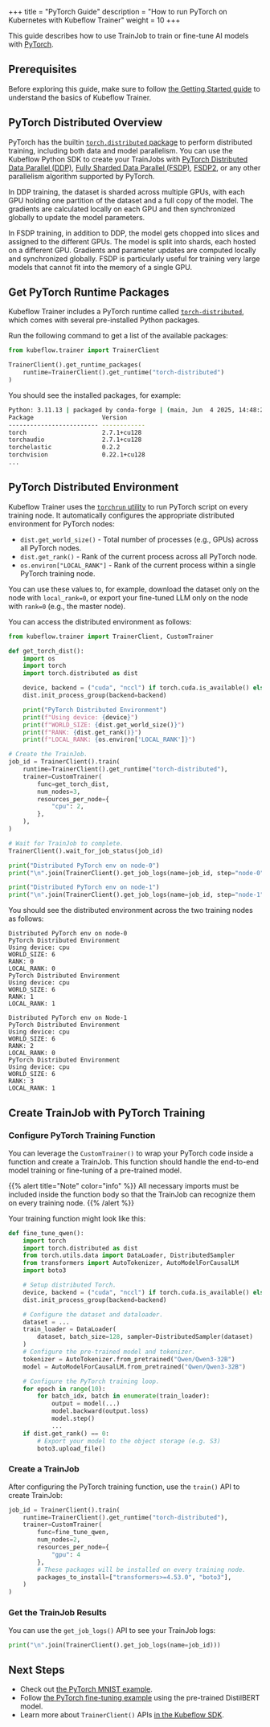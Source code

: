 +++
title = "PyTorch Guide"
description = "How to run PyTorch on Kubernetes with Kubeflow Trainer"
weight = 10
+++

This guide describes how to use TrainJob to train or fine-tune AI models with [PyTorch](https://pytorch.org/).

## Prerequisites

Before exploring this guide, make sure to follow [the Getting Started guide](/docs/components/trainer/getting-started/)
to understand the basics of Kubeflow Trainer.

## PyTorch Distributed Overview

PyTorch has the builtin [`torch.distributed` package](https://docs.pytorch.org/docs/stable/distributed.html)
to perform distributed training, including both data and model parallelism. You can use the Kubeflow
Python SDK to create your TrainJobs with
[PyTorch Distributed Data Parallel (DDP)](https://docs.pytorch.org/tutorials/intermediate/ddp_tutorial.html),
[Fully Sharded Data Parallel (FSDP)](https://docs.pytorch.org/docs/stable/fsdp.html),
[FSDP2](https://docs.pytorch.org/tutorials/intermediate/FSDP_tutorial.html),
or any other parallelism algorithm supported by PyTorch.

In DDP training, the dataset is sharded across multiple GPUs, with each GPU holding one partition
of the dataset and a full copy of the model. The gradients are calculated locally on each GPU and
then synchronized globally to update the model parameters.

In FSDP training, in addition to DDP, the model gets chopped into slices and assigned to the
different GPUs. The model is split into shards, each hosted on a different GPU. Gradients and
parameter updates are computed locally and synchronized globally. FSDP is particularly useful for
training very large models that cannot fit into the memory of a single GPU.

## Get PyTorch Runtime Packages

Kubeflow Trainer includes a PyTorch runtime called [`torch-distributed`](https://github.com/kubeflow/trainer/blob/master/manifests/base/runtimes/torch_distributed.yaml),
which comes with several pre-installed Python packages.

Run the following command to get a list of the available packages:

```py
from kubeflow.trainer import TrainerClient

TrainerClient().get_runtime_packages(
    runtime=TrainerClient().get_runtime("torch-distributed")
)
```

You should see the installed packages, for example:

```sh
Python: 3.11.13 | packaged by conda-forge | (main, Jun  4 2025, 14:48:23) [GCC 13.3.0]
Package                   Version
------------------------- ------------
torch                     2.7.1+cu128
torchaudio                2.7.1+cu128
torchelastic              0.2.2
torchvision               0.22.1+cu128
...
```

## PyTorch Distributed Environment

Kubeflow Trainer uses the [`torchrun` utility](https://docs.pytorch.org/docs/stable/elastic/run.html)
to run PyTorch script on every training node. It automatically configures the appropriate distributed
environment for PyTorch nodes:

- `dist.get_world_size()` - Total number of processes (e.g., GPUs) across all PyTorch nodes.
- `dist.get_rank()` - Rank of the current process across all PyTorch node.
- `os.environ["LOCAL_RANK"]` - Rank of the current process within a single PyTorch training node.

You can use these values to, for example, download the dataset only on the node with `local_rank=0`,
or export your fine-tuned LLM only on the node with `rank=0` (e.g., the master node).

You can access the distributed environment as follows:

```py
from kubeflow.trainer import TrainerClient, CustomTrainer

def get_torch_dist():
    import os
    import torch
    import torch.distributed as dist

    device, backend = ("cuda", "nccl") if torch.cuda.is_available() else ("cpu", "gloo")
    dist.init_process_group(backend=backend)

    print("PyTorch Distributed Environment")
    print(f"Using device: {device}")
    print(f"WORLD_SIZE: {dist.get_world_size()}")
    print(f"RANK: {dist.get_rank()}")
    print(f"LOCAL_RANK: {os.environ['LOCAL_RANK']}")

# Create the TrainJob.
job_id = TrainerClient().train(
    runtime=TrainerClient().get_runtime("torch-distributed"),
    trainer=CustomTrainer(
        func=get_torch_dist,
        num_nodes=3,
        resources_per_node={
            "cpu": 2,
        },
    ),
)

# Wait for TrainJob to complete.
TrainerClient().wait_for_job_status(job_id)

print("Distributed PyTorch env on node-0")
print("\n".join(TrainerClient().get_job_logs(name=job_id, step="node-0")))

print("Distributed PyTorch env on node-1")
print("\n".join(TrainerClient().get_job_logs(name=job_id, step="node-1")))
```

You should see the distributed environment across the two training nodes as follows:

```shell
Distributed PyTorch env on node-0
PyTorch Distributed Environment
Using device: cpu
WORLD_SIZE: 6
RANK: 0
LOCAL_RANK: 0
PyTorch Distributed Environment
Using device: cpu
WORLD_SIZE: 6
RANK: 1
LOCAL_RANK: 1

Distributed PyTorch env on Node-1
PyTorch Distributed Environment
Using device: cpu
WORLD_SIZE: 6
RANK: 2
LOCAL_RANK: 0
PyTorch Distributed Environment
Using device: cpu
WORLD_SIZE: 6
RANK: 3
LOCAL_RANK: 1
```

## Create TrainJob with PyTorch Training

### Configure PyTorch Training Function

You can leverage the `CustomTrainer()` to wrap your PyTorch code inside a function and create a
TrainJob. This function should handle the end-to-end model training or fine-tuning of a
pre-trained model.

{{% alert title="Note" color="info" %}}
All necessary imports must be included inside the function body so that the TrainJob can recognize
them on every training node.
{{% /alert %}}

Your training function might look like this:

```py
def fine_tune_qwen():
    import torch
    import torch.distributed as dist
    from torch.utils.data import DataLoader, DistributedSampler
    from transformers import AutoTokenizer, AutoModelForCausalLM
    import boto3

    # Setup distributed Torch.
    device, backend = ("cuda", "nccl") if torch.cuda.is_available() else ("cpu", "gloo")
    dist.init_process_group(backend=backend)

    # Configure the dataset and dataloader.
    dataset = ...
    train_loader = DataLoader(
        dataset, batch_size=128, sampler=DistributedSampler(dataset)
    )
    # Configure the pre-trained model and tokenizer.
    tokenizer = AutoTokenizer.from_pretrained("Qwen/Qwen3-32B")
    model = AutoModelForCausalLM.from_pretrained("Qwen/Qwen3-32B")

    # Configure the PyTorch training loop.
    for epoch in range(10):
        for batch_idx, batch in enumerate(train_loader):
            output = model(...)
            model.backward(output.loss)
            model.step()
            ...
    if dist.get_rank() == 0:
        # Export your model to the object storage (e.g. S3)
        boto3.upload_file()
```

### Create a TrainJob

After configuring the PyTorch training function, use the `train()` API to create TrainJob:

```python
job_id = TrainerClient().train(
    runtime=TrainerClient().get_runtime("torch-distributed"),
    trainer=CustomTrainer(
        func=fine_tune_qwen,
        num_nodes=2,
        resources_per_node={
            "gpu": 4
        },
        # These packages will be installed on every training node.
        packages_to_install=["transformers>=4.53.0", "boto3"],
    )
)
```

### Get the TrainJob Results

You can use the `get_job_logs()` API to see your TrainJob logs:

```py
print("\n".join(TrainerClient().get_job_logs(name=job_id)))
```

## Next Steps

- Check out [the PyTorch MNIST example](https://github.com/kubeflow/trainer/blob/master/examples/pytorch/image-classification/mnist.ipynb).
- Follow [the PyTorch fine-tuning example](https://github.com/kubeflow/trainer/blob/master/examples/pytorch/question-answering/fine-tune-distilbert.ipynb)
  using the pre-trained DistilBERT model.
- Learn more about `TrainerClient()` APIs [in the Kubeflow SDK](https://github.com/kubeflow/sdk/blob/main/kubeflow/trainer/api/trainer_client.py).
